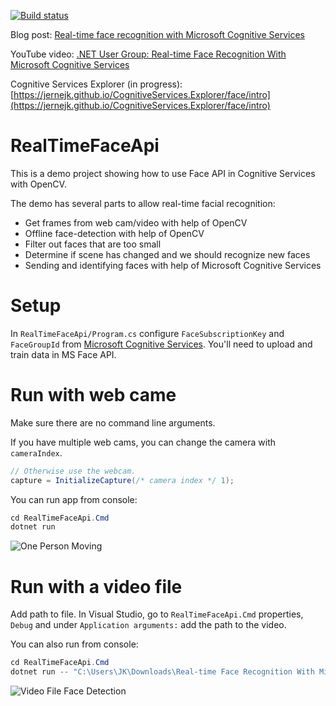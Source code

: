 [![Build status](https://ci.appveyor.com/api/projects/status/s8o64bsqd4agvocm/branch/master?svg=true)](https://ci.appveyor.com/project/jernejk/realtimefaceapi/branch/master)

Blog post: [Real-time face recognition with Microsoft Cognitive Services](https://jkdev.me/real-time-face-recognition/)

YouTube video: [.NET User Group: Real-time Face Recognition With Microsoft Cognitive Services](https://www.youtube.com/watch?v=KCSyRO0KotA)

Cognitive Services Explorer (in progress): [https://jernejk.github.io/CognitiveServices.Explorer/face/intro](https://jernejk.github.io/CognitiveServices.Explorer/face/intro)

# RealTimeFaceApi
This is a demo project showing how to use Face API in Cognitive Services with OpenCV.

The demo has several parts to allow real-time facial recognition:
- Get frames from web cam/video with help of OpenCV
- Offline face-detection with help of OpenCV
- Filter out faces that are too small
- Determine if scene has changed and we should recognize new faces
- Sending and identifying faces with help of Microsoft Cognitive Services

# Setup
In `RealTimeFaceApi/Program.cs` configure `FaceSubscriptionKey` and `FaceGroupId` from [Microsoft Cognitive Services](https://azure.microsoft.com/en-au/services/cognitive-services/).
You'll need to upload and train data in MS Face API.

# Run with web came
Make sure there are no command line arguments.

If you have multiple web cams, you can change the camera with `cameraIndex`.

``` C#
// Otherwise use the webcam.
capture = InitializeCapture(/* camera index */ 1);
```

You can run app from console:
``` C#
cd RealTimeFaceApi.Cmd
dotnet run
```

![One Person Moving](one-person-moving.gif)

# Run with a video file
Add path to file. In Visual Studio, go to `RealTimeFaceApi.Cmd` properties, `Debug` and under `Application arguments:` add the path to the video.

You can also run from console:
``` C#
cd RealTimeFaceApi.Cmd
dotnet run -- "C:\Users\JK\Downloads\Real-time Face Recognition With Microsoft Cognitive Services.mp4"
```

![Video File Face Detection](video-face-detection.png)
